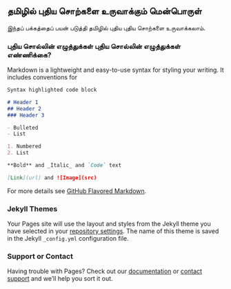 ## தமிழில் புதிய சொற்களை உருவாக்கும் மென்பொருள்

இந்தப் பக்கத்தைப் பயன் படுத்தி தமிழில் புதிய புதிய சொற்களை உருவாக்கலாம்.

###  புதிய சொல்லின்  எழுத்துக்கள்  புதிய சொல்லின்  எழுத்துக்கள்  எண்ணிக்கை?

Markdown is a lightweight and easy-to-use syntax for styling your writing. It includes conventions for

```markdown
Syntax highlighted code block

# Header 1
## Header 2
### Header 3

- Bulleted
- List

1. Numbered
2. List

**Bold** and _Italic_ and `Code` text

[Link](url) and ![Image](src)
```

For more details see [GitHub Flavored Markdown](https://guides.github.com/features/mastering-markdown/).

### Jekyll Themes

Your Pages site will use the layout and styles from the Jekyll theme you have selected in your [repository settings](https://github.com/ThaniThamizhAkarathiKalanjiyam/agarathiV2/settings/pages). The name of this theme is saved in the Jekyll `_config.yml` configuration file.

### Support or Contact

Having trouble with Pages? Check out our [documentation](https://docs.github.com/categories/github-pages-basics/) or [contact support](https://support.github.com/contact) and we’ll help you sort it out.
